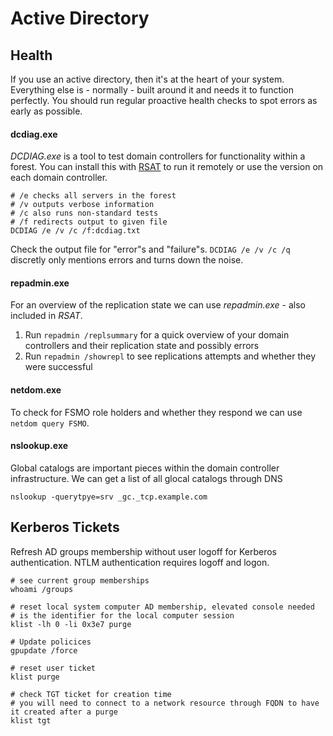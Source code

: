 # Active Directory

## Health
If you use an active directory, then it's at the heart of your system. Everything else is - normally - built around it and needs it to function perfectly. You should run regular proactive health checks to spot errors as early as possible.

#### dcdiag.exe
_DCDIAG.exe_ is a tool to test domain controllers for functionality within a forest. You can install this with [RSAT](https://support.microsoft.com/en-us/help/2693643/remote-server-administration-tools-rsat-for-windows-operating-systems) to run it remotely or use the version on each domain controller.
```shell
# /e checks all servers in the forest
# /v outputs verbose information
# /c also runs non-standard tests
# /f redirects output to given file
DCDIAG /e /v /c /f:dcdiag.txt
```
Check the output file for "error"s and "failure"s. `DCDIAG /e /v /c /q` discretly only mentions errors and turns down the noise.

#### repadmin.exe
For an overview of the replication state we can use _repadmin.exe_ - also included in _RSAT_. 
1. Run `repadmin /replsummary` for a quick overview of your domain controllers and their replication state and possibly errors
2. Run `repadmin /showrepl` to see replications attempts and whether they were successful

#### netdom.exe
To check for FSMO role holders and whether they respond we can use `netdom query FSMO`.

#### nslookup.exe
Global catalogs are important pieces within the domain controller infrastructure. We can get a list of all glocal catalogs through DNS
```shell
nslookup -querytpye=srv _gc._tcp.example.com
```

## Kerberos Tickets
Refresh AD groups membership without user logoff for Kerberos authentication. NTLM authentication requires logoff and logon.

```shell
# see current group memberships
whoami /groups

# reset local system computer AD membership, elevated console needed
# is the identifier for the local computer session
klist -lh 0 -li 0x3e7 purge

# Update policices
gpupdate /force

# reset user ticket
klist purge

# check TGT ticket for creation time
# you will need to connect to a network resource through FQDN to have it created after a purge
klist tgt
```
